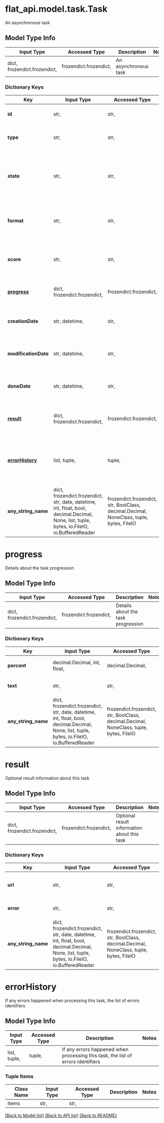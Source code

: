 # flat_api.model.task.Task

An asynchronous task

## Model Type Info
Input Type | Accessed Type | Description | Notes
------------ | ------------- | ------------- | -------------
dict, frozendict.frozendict,  | frozendict.frozendict,  | An asynchronous task | 

### Dictionary Keys
Key | Input Type | Accessed Type | Description | Notes
------------ | ------------- | ------------- | ------------- | -------------
**id** | str,  | str,  | Unique identifier of the task | [optional] 
**type** | str,  | str,  | Type of the task (e.g. audio-export) | [optional] 
**state** | str,  | str,  | State of the Task | [optional] must be one of ["created", "doing", "done", "canceled", "error", ] 
**format** | str,  | str,  | For files processing, the file format (e.g. &#x60;mp3&#x60;, &#x60;wav&#x60;) | [optional] 
**score** | str,  | str,  | The score unique identifier for tasks related to scores | [optional] 
**[progress](#progress)** | dict, frozendict.frozendict,  | frozendict.frozendict,  | Details about the task progression | [optional] 
**creationDate** | str, datetime,  | str,  | The creation date of the task | [optional] value must conform to RFC-3339 date-time
**modificationDate** | str, datetime,  | str,  | The last modification date of the task | [optional] value must conform to RFC-3339 date-time
**doneDate** | str, datetime,  | str,  | The date when the task has been completed | [optional] value must conform to RFC-3339 date-time
**[result](#result)** | dict, frozendict.frozendict,  | frozendict.frozendict,  | Optional result information about this task | [optional] 
**[errorHistory](#errorHistory)** | list, tuple,  | tuple,  | If any errors happened when processing this task, the list of errors identifiers | [optional] 
**any_string_name** | dict, frozendict.frozendict, str, date, datetime, int, float, bool, decimal.Decimal, None, list, tuple, bytes, io.FileIO, io.BufferedReader | frozendict.frozendict, str, BoolClass, decimal.Decimal, NoneClass, tuple, bytes, FileIO | any string name can be used but the value must be the correct type | [optional]

# progress

Details about the task progression

## Model Type Info
Input Type | Accessed Type | Description | Notes
------------ | ------------- | ------------- | -------------
dict, frozendict.frozendict,  | frozendict.frozendict,  | Details about the task progression | 

### Dictionary Keys
Key | Input Type | Accessed Type | Description | Notes
------------ | ------------- | ------------- | ------------- | -------------
**percent** | decimal.Decimal, int, float,  | decimal.Decimal,  | Percent of the task progression | [optional] 
**text** | str,  | str,  | Text details of the task progress | [optional] 
**any_string_name** | dict, frozendict.frozendict, str, date, datetime, int, float, bool, decimal.Decimal, None, list, tuple, bytes, io.FileIO, io.BufferedReader | frozendict.frozendict, str, BoolClass, decimal.Decimal, NoneClass, tuple, bytes, FileIO | any string name can be used but the value must be the correct type | [optional]

# result

Optional result information about this task

## Model Type Info
Input Type | Accessed Type | Description | Notes
------------ | ------------- | ------------- | -------------
dict, frozendict.frozendict,  | frozendict.frozendict,  | Optional result information about this task | 

### Dictionary Keys
Key | Input Type | Accessed Type | Description | Notes
------------ | ------------- | ------------- | ------------- | -------------
**url** | str,  | str,  | URL returned by the task worker | [optional] 
**error** | str,  | str,  | Error returned by task worker | [optional] 
**any_string_name** | dict, frozendict.frozendict, str, date, datetime, int, float, bool, decimal.Decimal, None, list, tuple, bytes, io.FileIO, io.BufferedReader | frozendict.frozendict, str, BoolClass, decimal.Decimal, NoneClass, tuple, bytes, FileIO | any string name can be used but the value must be the correct type | [optional]

# errorHistory

If any errors happened when processing this task, the list of errors identifiers

## Model Type Info
Input Type | Accessed Type | Description | Notes
------------ | ------------- | ------------- | -------------
list, tuple,  | tuple,  | If any errors happened when processing this task, the list of errors identifiers | 

### Tuple Items
Class Name | Input Type | Accessed Type | Description | Notes
------------- | ------------- | ------------- | ------------- | -------------
items | str,  | str,  |  | 

[[Back to Model list]](../../README.md#documentation-for-models) [[Back to API list]](../../README.md#documentation-for-api-endpoints) [[Back to README]](../../README.md)

